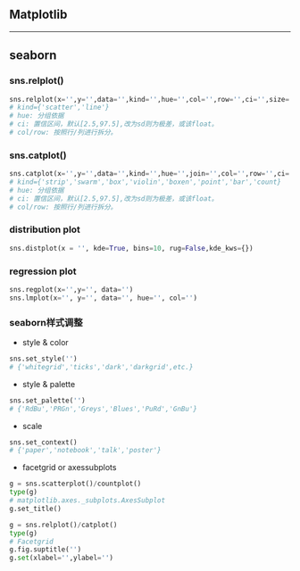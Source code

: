 ## Matplotlib

***

## seaborn

### sns.relplot()
```python
sns.relplot(x='',y='',data='',kind='',hue='',col='',row='',ci='',size='',style='',palette='')
# kind={'scatter','line'}
# hue: 分组依据
# ci: 置信区间，默认[2.5,97.5],改为sd则为极差，或该float。
# col/row: 按照行/列进行拆分。
```

### sns.catplot()
```python
sns.catplot(x='',y='',data='',kind='',hue='',join='',col='',row='',ci='',size='',style='',palette='')
# kind={'strip','swarm','box','violin','boxen','point','bar','count}
# hue: 分组依据
# ci: 置信区间，默认[2.5,97.5],改为sd则为极差，或该float。
# col/row: 按照行/列进行拆分。
``` 

### distribution plot
```python
sns.distplot(x = '', kde=True, bins=10, rug=False,kde_kws={})
```

### regression plot
```python
sns.regplot(x='',y='', data='')
sns.lmplot(x='', y='', data='', hue='', col='')
```

### seaborn样式调整
- style & color
```python	
sns.set_style('')
# {'whitegrid','ticks','dark','darkgrid',etc.}
```	
- style & palette
```python
sns.set_palette('')
# {'RdBu','PRGn','Greys','Blues','PuRd','GnBu'}
```
- scale
```python
sns.set_context()
# {'paper','notebook','talk','poster'}
```
- facetgrid or axessubplots
```python
g = sns.scatterplot()/countplot()
type(g)
# matplotlib.axes._subplots.AxesSubplot
g.set_title()
```
```python
g = sns.relplot()/catplot()
type(g)
# Facetgrid
g.fig.suptitle('')
g.set(xlabel='',ylabel='')
```